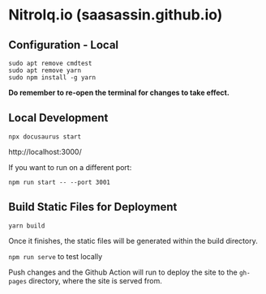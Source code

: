# NitroIq.io (saasassin.github.io)

## Configuration - Local

```
sudo apt remove cmdtest
sudo apt remove yarn
sudo npm install -g yarn
```

**Do remember to re-open the terminal for changes to take effect.**

## Local Development

`npx docusaurus start`

http://localhost:3000/

If you want to run on a different port:

`npm run start -- --port 3001`

## Build Static Files for Deployment

`yarn build`

Once it finishes, the static files will be generated within the build directory.

`npm run serve` to test locally

Push changes and the Github Action will run to deploy the site to the `gh-pages` directory, where the site is served from.
